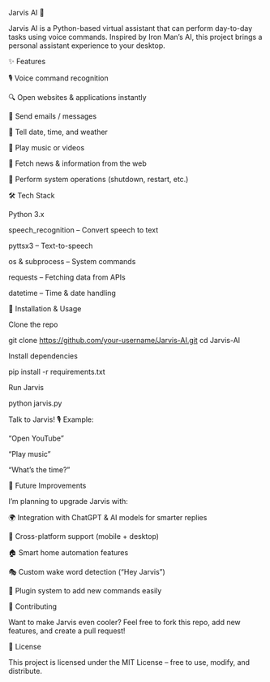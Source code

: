 Jarvis AI 🤖

Jarvis AI is a Python-based virtual assistant that can perform day-to-day tasks using voice commands. Inspired by Iron Man’s AI, this project brings a personal assistant experience to your desktop.

✨ Features

🎙️ Voice command recognition

🔍 Open websites & applications instantly

📧 Send emails / messages

📅 Tell date, time, and weather

🎵 Play music or videos

📰 Fetch news & information from the web

📌 Perform system operations (shutdown, restart, etc.)

🛠️ Tech Stack

Python 3.x

speech_recognition – Convert speech to text

pyttsx3 – Text-to-speech

os & subprocess – System commands

requests – Fetching data from APIs

datetime – Time & date handling

🚀 Installation & Usage

Clone the repo

git clone https://github.com/your-username/Jarvis-AI.git
cd Jarvis-AI


Install dependencies

pip install -r requirements.txt


Run Jarvis

python jarvis.py


Talk to Jarvis! 🎙️
Example:

“Open YouTube”

“Play music”

“What’s the time?”

🔮 Future Improvements

I’m planning to upgrade Jarvis with:

🌍 Integration with ChatGPT & AI models for smarter replies

📲 Cross-platform support (mobile + desktop)

🏠 Smart home automation features

🎭 Custom wake word detection (“Hey Jarvis”)

🤝 Plugin system to add new commands easily

🤝 Contributing

Want to make Jarvis even cooler? Feel free to fork this repo, add new features, and create a pull request!

📜 License

This project is licensed under the MIT License – free to use, modify, and distribute.
